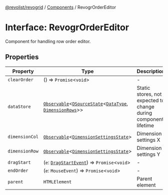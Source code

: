 [@revolist/revogrid](README.md) / [Components](Namespace.Components.md) / RevogrOrderEditor

# Interface: RevogrOrderEditor

Component for handling row order editor.

## Properties

| Property | Type | Description | Defined in |
| ------ | ------ | ------ | ------ |
| `clearOrder` | () => `Promise`\<`void`\> | - | [src/components.d.ts:495](https://github.com/revolist/revogrid/blob/424884a9332ccde4a5d40c39536fe61d1ccacbfc/src/components.d.ts#L495) |
| `dataStore` | [`Observable`](TypeAlias.Observable.md)\<[`DSourceState`](TypeAlias.DSourceState.md)\<[`DataType`](TypeAlias.DataType.md), [`DimensionRows`](TypeAlias.DimensionRows.md)\>\> | Static stores, not expected to change during component lifetime | [src/components.d.ts:499](https://github.com/revolist/revogrid/blob/424884a9332ccde4a5d40c39536fe61d1ccacbfc/src/components.d.ts#L499) |
| `dimensionCol` | [`Observable`](TypeAlias.Observable.md)\<[`DimensionSettingsState`](Interface.DimensionSettingsState.md)\> | Dimension settings X | [src/components.d.ts:503](https://github.com/revolist/revogrid/blob/424884a9332ccde4a5d40c39536fe61d1ccacbfc/src/components.d.ts#L503) |
| `dimensionRow` | [`Observable`](TypeAlias.Observable.md)\<[`DimensionSettingsState`](Interface.DimensionSettingsState.md)\> | Dimension settings Y | [src/components.d.ts:507](https://github.com/revolist/revogrid/blob/424884a9332ccde4a5d40c39536fe61d1ccacbfc/src/components.d.ts#L507) |
| `dragStart` | (`e`: [`DragStartEvent`](Interface.DragStartEvent.md)) => `Promise`\<`void`\> | - | [src/components.d.ts:508](https://github.com/revolist/revogrid/blob/424884a9332ccde4a5d40c39536fe61d1ccacbfc/src/components.d.ts#L508) |
| `endOrder` | (`e`: `MouseEvent`) => `Promise`\<`void`\> | - | [src/components.d.ts:509](https://github.com/revolist/revogrid/blob/424884a9332ccde4a5d40c39536fe61d1ccacbfc/src/components.d.ts#L509) |
| `parent` | `HTMLElement` | Parent element | [src/components.d.ts:513](https://github.com/revolist/revogrid/blob/424884a9332ccde4a5d40c39536fe61d1ccacbfc/src/components.d.ts#L513) |
